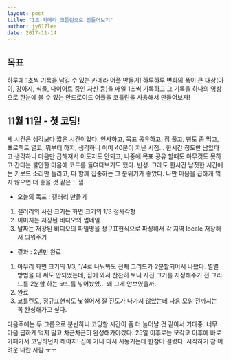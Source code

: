 ```yaml
---
layout: post
title: "1초 카메라 코틀린으로 만들어보기"
author: jy617lee
date: 2017-11-14
---
```


## 목표
하루에 1초씩 기록을 남길 수 있는 카메라 어플 만들기!
하루하루 변화의 폭이 큰 대상(아이, 강아지, 식물, 다이어트 중인 자신 등)을 매일 1초씩 기록하고
그 기록을 하나의 영상으로 한눈에 볼 수 있는 안드로이드 어플을
코틀린을 사용해서 만들어보자!

## 11월 11일 - 첫 코딩!
세 시간은 생각보다 짧은 시간이었다. 인사하고, 목표 공유하고, 짐 풀고, 빵도 좀 먹고, 프로젝트 열고, 뭐부터 하지, 생각하니 이미 40분이 지난 시점... 한시간 정도만 남았다고 생각하니 마음만 급해져서 이도저도 안되고, 나중에 목표 공유 할때도 아무것도 못하고 간다는 불안한 마음에 코드를 들여다보기도 했다. 반성. 그래도 한시간 남짓한 시간에는 키보드 소리만 들리고, 다 함께 집중하는 그 분위기가 좋았다. 나만 마음을 급하게 먹지 않으면 더 좋을 것 같은 느낌.

- 오늘의 목표 : 갤러리 만들기
1. 갤러리의 사진 크기는 화면 크기의 1/3 정사각형
2. 이미지는 저장된 비디오의 썸네일
3. 날짜는 저장된 비디오의 파일명을 정규표현식으로 파싱해서 각 지역 locale 저장해서 띄워주기

- 결과 : 2번만 완료
1. 아무리 화면 크기의 1/3, 1/4로 나눠봐도 전체 그리드가 2분할되어서 나왔다. 별별 방법을 다 써도 안되었는데, 집에 와서 찬찬히 보니 사진 크기를 지정해주기 전 그리드를 2분할 하는 코드를 넣어놨었... 왜 그게 안보였을까.
2. 완료
3. 코틀린도, 정규표현식도 낯설어서 잘 진도가 나가지 않았는데 다음 모임 전까지는 꼭 완성해가고 싶다.

다음주에는 두 그룹으로 분반하니 코딩할 시간이 좀 더 늘어날 것 같아서 기대중. 너무 마음 급하게 먹지 말고 차근차근히 완성해가야겠다. 25일 이후로는 모각코 이후에 바로 카페가서 코딩하던지 해야지! 집에 가니 다시 시동거는데 한참이 걸렸다. 시작하기 참 어려운 나란 사람 ㅜㅜ
